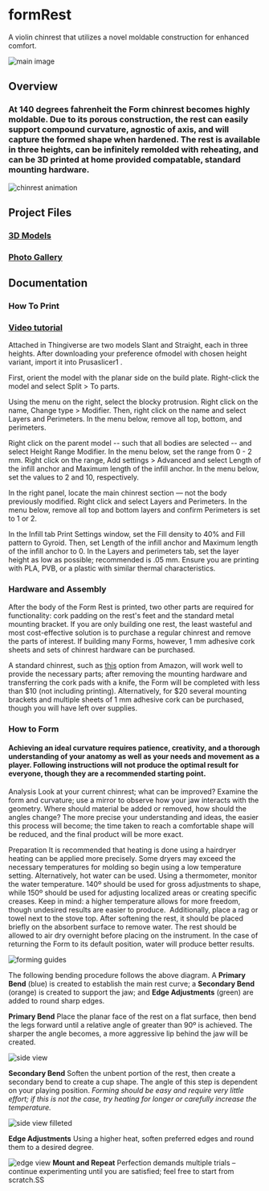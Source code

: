 # formRest
A violin chinrest that utilizes a novel moldable construction for enhanced comfort. 

![main image](images/main.jpg)

## Overview 

### At 140 degrees fahrenheit the Form chinrest becomes highly moldable. Due to its porous construction, the rest can easily support compound curvature, agnostic of axis, and will capture the formed shape when hardened. The rest is available in three heights, can be infinitely remolded with reheating, and can be 3D printed at home provided compatable, standard mounting hardware. 

![chinrest animation](assets/ezgif.com-speed.gif)

## Project Files
### [3D Models](https://www.thingiverse.com/thing:6181987)

### [Photo Gallery](/Images/) 

## Documentation

### How To Print

### [Video tutorial](https://youtu.be/1bcNrPzV9mo)

Attached in Thingiverse are two models Slant and Straight, each in three heights. After downloading your preference ofmodel with chosen height variant, import it into Prusaslicer1 .

‍First, orient the model with the planar side on the build plate. Right-click the model and select Split > To parts.

‍Using the menu on the right, select the blocky protrusion. Right click on the name, Change type > Modifier. Then, right click on the name and select Layers and Perimeters. In the menu below, remove all top, bottom, and perimeters.

Right click on the parent model -- such that all bodies are selected -- and select Height Range Modifier. In the menu below, set the range from 0 - 2 mm. Right click on the range, Add settings > Advanced and select Length of the infill anchor and Maximum length of the infill anchor. In the menu below, set the values to 2 and 10, respectively.

‍In the right panel, locate the main chinrest section — not the body previously modified. Right click and select Layers and Perimeters. In the menu below, remove all top and bottom layers and confirm Perimeters is set to 1 or 2.

In the Infill tab Print Settings window, set the Fill density to 40% and Fill pattern to Gyroid. Then, set Length of the infill anchor and Maximum length of the infill anchor to 0. In the Layers and perimeters tab, set the layer height as low as possible; recommended is .05 mm. Ensure you are printing with PLA, PVB, or a plastic with similar thermal characteristics.


### Hardware and Assembly

After the body of the Form Rest is printed, two other parts are required for functionality: cork padding on the rest's feet and the standard metal mounting bracket. If you are only building one rest, the least wasteful and most cost-effective solution is to purchase a regular chinrest and remove the parts of interest. If building many Forms, however, 1 mm adhesive cork sheets and sets of chinrest hardware can be purchased.

A standard chinrest, such as [this](#https://www.amazon.com/Soarun-Violin-Chinrest-Standard-Bracket/dp/B073PX8FXF/ref=sr_1_4?crid=G0G21C0Z707R&keywords=full+size+violin+chinrest&qid=1689226913&sprefix=full+size+violin+chinrest%2Caps%2C88&sr=8-4) option from Amazon, will work well to provide the necessary parts; after removing the mounting hardware and transferring the cork pads with a knife, the Form will be completed with less than $10 (not including printing). Alternatively, for $20 several mounting brackets and multiple sheets of 1 mm adhesive cork can be purchased, though you will have left over supplies.

### How to Form

#### Achieving an ideal curvature requires patience, creativity, and a thorough understanding of your anatomy as well as your needs and movement as a player. Following instructions will not produce the optimal result for everyone, though they are a recommended starting point. ‍

‍Analysis Look at your current chinrest; what can be improved? Examine the form and curvature; use a mirror to observe how your jaw interacts with the geometry. Where should material be added or removed, how should the angles change?
‍The more precise your understanding and ideas, the easier this process will become; the time taken to reach a comfortable shape will be reduced, and the final product will be more exact.

‍Preparation It is recommended that heating is done using a hairdryer heating can be applied more precisely. Some dryers may exceed the necessary temperatures for molding so begin using a low temperature setting. Alternatively, hot water can be used. Using a thermometer, monitor the water temperature. 140º should be used for gross adjustments to shape, while 150º should be used for adjusting localized areas or creating specific creases.
Keep in mind: a higher temperature allows for more freedom, though undesired results are easier to produce.
‍
‍Additionally, place a rag or towel next to the stove top. After softening the rest, it should be placed briefly on the absorbent surface to remove water. The rest should be allowed to air dry overnight before placing on the instrument.
‍In the case of returning the Form to its default position, water will produce better results. ‍‍

![forming guides](images/curve%20guides.jpg)

The following bending procedure follows the above diagram. A **Primary Bend** (blue) is created to establish the main rest curve; a **Secondary Bend** (orange) is created to support the jaw; and **Edge Adjustments** (green) are added to round sharp edges.

**‍Primary Bend** Place the planar face of the rest on a flat surface, then bend the legs forward until a relative angle of greater than 90º is achieved. The sharper the angle becomes, a more aggressive lip behind the jaw will be created.  ‍

![side view](images/unfilletedSide.jpg)

**‍‍Secondary Bend** Soften the unbent portion of the rest, then create a secondary bend to create a cup shape. The angle of this step is dependent on your playing position.
*Forming should be easy and require very little effort; if this is not the case, try heating for longer or carefully increase the temperature.*

![side view filleted](images/side%20profile.jpg)

**‍Edge Adjustments** Using a higher heat, soften preferred edges and round them to a desired degree.

![edge view](images/edgeContour.jpg)
‍‍**Mount and Repeat** Perfection demands multiple trials – continue experimenting until you are satisfied; feel free to start from scratch.SS